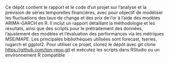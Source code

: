 Ce dépôt contient le rapport et le code d’un projet sur l’analyse et la prévision de séries temporelles financières, avec pour objectif de modéliser les fluctuations des taux de change et des prix de l’or à l’aide des modèles ARIMA-GARCH en R. Il inclut un rapport détaillant la méthodologie et les résultats, ainsi que des scripts pour le prétraitement des données, l’ajustement des modèles et l’évaluation des performances via les métriques MSE/MAPE. Les principales bibliothèques utilisées sont forecast, tseries, rugarch et ggplot2. Pour utiliser ce projet, clonez le dépôt avec git clone https://github.com/ton-repo.git et exécutez les scripts dans RStudio ou un environnement R compatible
